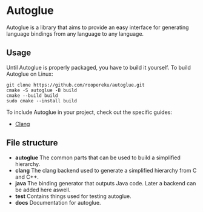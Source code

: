 # Autoglue

Autoglue is a library that aims to provide an easy interface for generating language bindings from any language to any language.

## Usage

Until Autoglue is properly packaged, you have to build it yourself.
To build Autoglue on Linux:
```
git clone https://github.com/roopereku/autoglue.git
cmake -S autoglue -B build
cmake --build build
sudo cmake --install build
```

To include Autoglue in your project, check out the specific guides:

- [Clang](clang/README.md.md)

## File structure

- **autoglue** The common parts that can be used to build a simplified hierarchy.
- **clang** The clang backend used to generate a simplified hierarchy from C and C++.
- **java** The binding generator that outputs Java code. Later a backend can be added here aswell.
- **test** Contains things used for testing autoglue.
- **docs** Documentation for autoglue.
